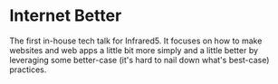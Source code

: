 Internet Better
===============

The first in-house tech talk for Infrared5. It focuses on how to make websites and web apps a little bit more simply and a little better by leveraging some better-case (it's hard to nail down what's best-case) practices.
